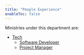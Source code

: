 ```yaml
---
title: "People Experience"
enableToc: false
---
```


Ministries under this department are:

- [Tech](notes/tech/index.md)
	- [Software Developer](notes/tech/index.md)
	- [Project Manager](notes/tech/index.md)